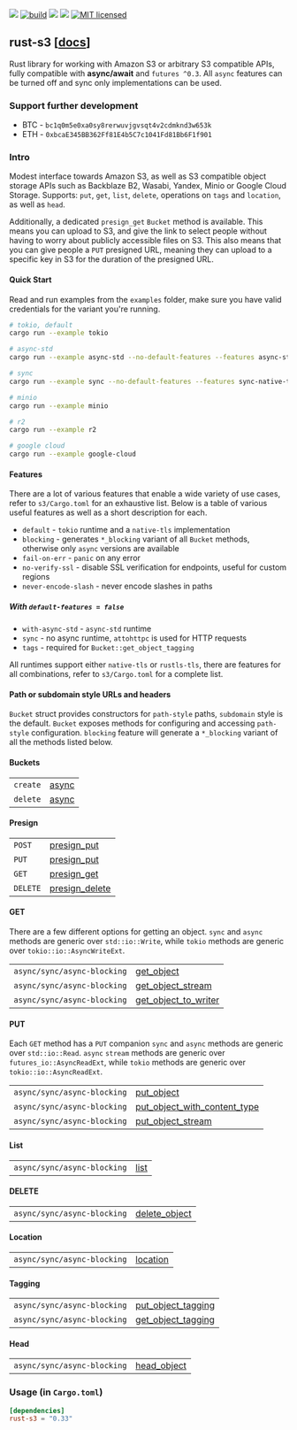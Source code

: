 [![](https://camo.githubusercontent.com/2fee3780a8605b6fc92a43dab8c7b759a274a6cf/68747470733a2f2f696d672e736869656c64732e696f2f62616467652f72757374632d737461626c652d627269676874677265656e2e737667)](https://www.rust-lang.org/tools/install)
[![build](https://github.com/durch/rust-s3/workflows/build/badge.svg)](https://github.com/durch/rust-s3/actions)
[![](https://img.shields.io/crates/v/rust-s3.svg)](https://crates.io/crates/rust-s3)
![](https://img.shields.io/crates/d/rust-s3.svg)
[![MIT licensed](https://img.shields.io/badge/license-MIT-blue.svg)](https://github.com/durch/rust-s3/blob/master/LICENSE.md)
<!-- [![Join the chat at https://gitter.im/durch/rust-s3](https://badges.gitter.im/durch/rust-s3.svg)](https://gitter.im/durch/rust-s3?utm_source=badge&utm_medium=badge&utm_campaign=pr-badge&utm_content=badge) -->
## rust-s3 [[docs](https://docs.rs/rust-s3/)]

Rust library for working with Amazon S3 or arbitrary S3 compatible APIs, fully compatible with **async/await** and `futures ^0.3`. All `async` features can be turned off and sync only implementations can be used.

### Support further development

+ BTC - `bc1q0m5e0xa0sy8rerwuvjgvsqt4v2cdmknd3w653k`
+ ETH - `0xbcaE345BB362Ff81E4b5C7c1041Fd81Bb6F1f901`

### Intro

Modest interface towards Amazon S3, as well as S3 compatible object storage APIs such as Backblaze B2, Wasabi, Yandex, Minio or Google Cloud Storage.
Supports: `put`, `get`, `list`, `delete`, operations on `tags` and `location`, as well as `head`. 

Additionally, a dedicated `presign_get` `Bucket` method is available. This means you can upload to S3, and give the link to select people without having to worry about publicly accessible files on S3. This also means that you can give people 
a `PUT` presigned URL, meaning they can upload to a specific key in S3 for the duration of the presigned URL.

#### Quick Start

Read and run examples from the `examples` folder, make sure you have valid credentials for the variant you're running.

```bash
# tokio, default
cargo run --example tokio

# async-std
cargo run --example async-std --no-default-features --features async-std-native-tls

# sync
cargo run --example sync --no-default-features --features sync-native-tls

# minio
cargo run --example minio

# r2
cargo run --example r2

# google cloud
cargo run --example google-cloud
```

#### Features

There are a lot of various features that enable a wide variety of use cases, refer to `s3/Cargo.toml` for an exhaustive list. Below is a table of various useful features as well as a short description for each.

+ `default` - `tokio` runtime and a `native-tls` implementation
+ `blocking` - generates `*_blocking` variant of all `Bucket` methods, otherwise only `async` versions are available
+ `fail-on-err` - `panic` on any error
+ `no-verify-ssl` - disable SSL verification for endpoints, useful for custom regions
+ `never-encode-slash` - never encode slashes in paths

##### With `default-features = false`

+ `with-async-std` - `async-std` runtime
+ `sync` - no async runtime, `attohttpc` is used for HTTP requests
+ `tags` - required for `Bucket::get_object_tagging`

All runtimes support either `native-tls` or `rustls-tls`, there are features for all combinations, refer to `s3/Cargo.toml` for a complete list.

#### Path or subdomain style URLs and headers

`Bucket` struct provides constructors for `path-style` paths, `subdomain` style is the default. `Bucket` exposes methods for configuring and accessing `path-style` configuration. `blocking` feature will generate a `*_blocking` variant of all the methods listed below.

#### Buckets

|          |                                                                                    |
|----------|------------------------------------------------------------------------------------|
| `create` | [async](https://docs.rs/rust-s3/latest/s3/bucket/struct.Bucket.html#method.create) |
| `delete` | [async](https://docs.rs/rust-s3/latest/s3/bucket/struct.Bucket.html#method.delete) |

#### Presign

|          |                                                                                                     |
|----------|-----------------------------------------------------------------------------------------------------|
| `POST`   | [presign_put](https://docs.rs/rust-s3/latest/s3/bucket/struct.Bucket.html#method.presign_post)      |
| `PUT`    | [presign_put](https://docs.rs/rust-s3/latest/s3/bucket/struct.Bucket.html#method.presign_put)       |
| `GET`    | [presign_get](https://docs.rs/rust-s3/latest/s3/bucket/struct.Bucket.html#method.presign_get)       |
| `DELETE` | [presign_delete](https://docs.rs/rust-s3/latest/s3/bucket/struct.Bucket.html#method.presign_delete) |

#### GET

There are a few different options for getting an object. `sync` and `async` methods are generic over `std::io::Write`,
while `tokio` methods are generic over `tokio::io::AsyncWriteExt`.

|                             |                                                                                                                 |
|-----------------------------|-----------------------------------------------------------------------------------------------------------------|
| `async/sync/async-blocking` | [get_object](https://docs.rs/rust-s3/latest/s3/bucket/struct.Bucket.html#method.get_object)                     |
| `async/sync/async-blocking` | [get_object_stream](https://docs.rs/rust-s3/latest/s3/bucket/struct.Bucket.html#method.get_object_stream)       |
| `async/sync/async-blocking` | [get_object_to_writer](https://docs.rs/rust-s3/latest/s3/bucket/struct.Bucket.html#method.get_object_to_writer) |

#### PUT

Each `GET` method has a `PUT` companion `sync` and `async` methods are generic over `std::io::Read`. `async` `stream` methods are generic over `futures_io::AsyncReadExt`, while `tokio` methods are generic over `tokio::io::AsyncReadExt`.

|                             |                                                                                                                                 |
|-----------------------------|---------------------------------------------------------------------------------------------------------------------------------|
| `async/sync/async-blocking` | [put_object](https://docs.rs/rust-s3/latest/s3/bucket/struct.Bucket.html#method.put_object)                                     |
| `async/sync/async-blocking` | [put_object_with_content_type](https://docs.rs/rust-s3/latest/s3/bucket/struct.Bucket.html#method.put_object_with_content_type) |
| `async/sync/async-blocking` | [put_object_stream](https://docs.rs/rust-s3/latest/s3/bucket/struct.Bucket.html#method.put_object_stream)                       |

#### List

|                             |                                                                                 |
|-----------------------------|---------------------------------------------------------------------------------|
| `async/sync/async-blocking` | [list](https://docs.rs/rust-s3/latest/s3/bucket/struct.Bucket.html#method.list) |

#### DELETE

|                             |                                                                                                   |
|-----------------------------|---------------------------------------------------------------------------------------------------|
| `async/sync/async-blocking` | [delete_object](https://docs.rs/rust-s3/latest/s3/bucket/struct.Bucket.html#method.delete_object) |

#### Location

|                             |                                                                                         |
|-----------------------------|-----------------------------------------------------------------------------------------|
| `async/sync/async-blocking` | [location](https://docs.rs/rust-s3/latest/s3/bucket/struct.Bucket.html#method.location) |

#### Tagging

|                             |                                                                                                             |
|-----------------------------|-------------------------------------------------------------------------------------------------------------|
| `async/sync/async-blocking` | [put_object_tagging](https://docs.rs/rust-s3/latest/s3/bucket/struct.Bucket.html#method.put_object_tagging) |
| `async/sync/async-blocking` | [get_object_tagging](https://docs.rs/rust-s3/latest/s3/bucket/struct.Bucket.html#method.get_object_tagging) |

#### Head

|                             |                                                                                               |
|-----------------------------|-----------------------------------------------------------------------------------------------|
| `async/sync/async-blocking` | [head_object](https://docs.rs/rust-s3/latest/s3/bucket/struct.Bucket.html#method.head_object) |

### Usage (in `Cargo.toml`)

```toml
[dependencies]
rust-s3 = "0.33"
```

